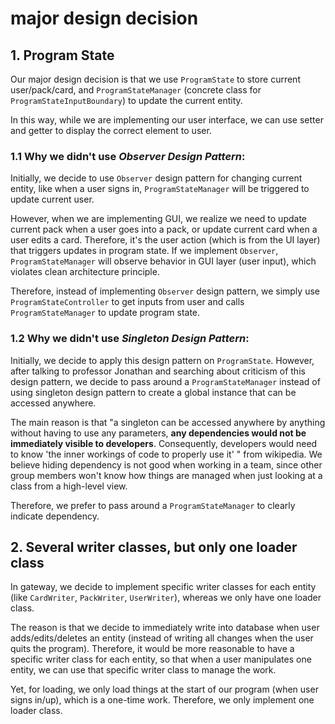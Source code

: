 # major design decision

## 1. Program State
Our major design decision is that we use `ProgramState` to store current user/pack/card, and `ProgramStateManager` (concrete class for `ProgramStateInputBoundary`) to update the current entity.

In this way, while we are implementing our user interface, we can use setter and getter to display the correct element to user.

### 1.1 Why we didn't use _Observer Design Pattern_:
Initially, we decide to use `Observer` design pattern for changing current entity, like when a user signs in, `ProgramStateManager` will be triggered to update current user.

However, when we are implementing GUI, we realize we need to update current pack when a user goes into a pack, or update current card when a user edits a card. Therefore, it's the user action (which is from the UI layer) that triggers updates in program state. If we implement `Observer`, `ProgramStateManager` will observe behavior in GUI layer (user input), which violates clean architecture principle.

Therefore, instead of implementing `Observer` design pattern, we simply use `ProgramStateController` to get inputs from user and calls `ProgramStateManager` to update program state.

### 1.2 Why we didn't use _Singleton Design Pattern_:
Initially, we decide to apply this design pattern on `ProgramState`. However, after talking to professor Jonathan and searching about criticism of this design pattern, we decide to pass around a `ProgramStateManager` instead of using singleton design pattern to create a global instance that can be accessed anywhere.

The main reason is that "a singleton can be accessed anywhere by anything without having to use any parameters, **any dependencies would not be immediately visible to developers**. Consequently, developers would need to know 'the inner workings of code to properly use it' " from wikipedia. We believe hiding dependency is not good when working in a team, since other group members won't know how things are managed when just looking at a class from a high-level view.

Therefore, we prefer to pass around a `ProgramStateManager` to clearly indicate dependency.

## 2. Several writer classes, but only one loader class
In gateway, we decide to implement specific writer classes for each entity (like `CardWriter`, `PackWriter`, `UserWriter`), whereas we only have one loader class.

The reason is that we decide to immediately write into database when user adds/edits/deletes an entity (instead of writing all changes when the user quits the program). Therefore, it would be more reasonable to have a specific writer class for each entity, so that when a user manipulates one entity, we can use that specific writer class to manage the work.

Yet, for loading, we only load things at the start of our program (when user signs in/up), which is a one-time work. Therefore, we only implement one loader class.